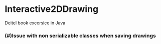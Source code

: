 # Interactive2DDrawing

Deitel book excersice in Java

### (#)Issue with non serializable classes when saving drawings
